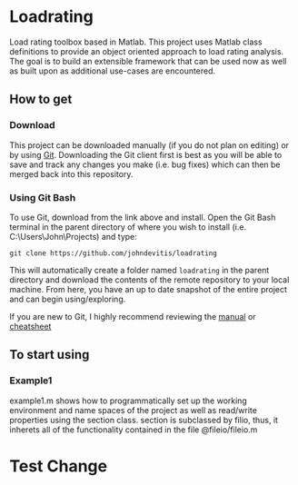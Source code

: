 # Loadrating
Load rating toolbox based in Matlab. This project uses Matlab class definitions to provide an object oriented approach to load rating analysis. The goal is to build an extensible framework that can be used now as well as built upon as additional use-cases are encountered. 

## How to get
### Download
This project can be downloaded manually (if you do not plan on editing) or by using [Git](https://git-scm.com). Downloading the Git client first is best as you will be able to save and track any changes you make (i.e. bug fixes) which can then be merged back into this repository. 

### Using Git Bash
To use Git, download from the link above and install. Open the Git Bash terminal in the parent directory of where you wish to install (i.e. C:\Users\John\Projects) and type:

```
git clone https://github.com/johndevitis/loadrating
```

This will automatically create a folder named `loadrating` in the parent directory and download the contents of the remote repository to your local machine. From here, you have an up to date snapshot of the entire project and can begin using/exploring.

If you are new to Git, I highly recommend reviewing the [manual](https://git-scm.com/book/en/v2/Getting-Started-About-Version-Control) or [cheatsheet](https://services.github.com/kit/downloads/github-git-cheat-sheet.pdf)

## To start using
### Example1
example1.m shows how to programmatically set up the working environment and name spaces of the project as well as read/write properties using the section class. section is subclassed by filio, thus, it inherets all of the functionality contained in the file @fileio/fileio.m


# Test Change